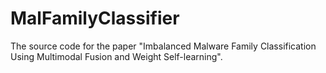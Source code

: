 # MalFamilyClassifier
The source code for the paper "Imbalanced Malware Family Classification Using Multimodal Fusion and Weight Self-learning".
